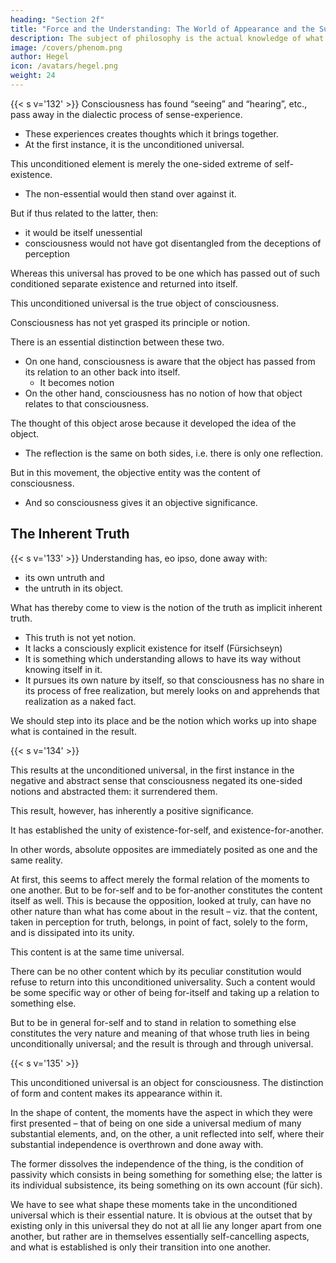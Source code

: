 ```yaml
---
heading: "Section 2f"
title: "Force and the Understanding: The World of Appearance and the Supersensible World"
description: The subject of philosophy is the actual knowledge of what truly is.
image: /covers/phenom.png
author: Hegel
icon: /avatars/hegel.png
weight: 24
---
```



{{< s v='132' >}} Consciousness has found “seeing” and “hearing”, etc., pass away in the dialectic process of sense-experience.
- These experiences creates thoughts which it brings together.
- At the first instance, it is the unconditioned universal. 

This unconditioned element is merely the one-sided extreme of self-existence.
- The non-essential would then stand over against it.

But if thus related to the latter, then:
- it would be itself unessential
- consciousness would not have got disentangled from the deceptions of perception

Whereas this universal has proved to be one which has passed out of such conditioned separate existence and returned into itself.

This unconditioned universal is the true object of consciousness.

Consciousness has not yet grasped its principle or notion.

There is an essential distinction between these two. 

- On one hand, consciousness is aware that the object has passed from its relation to an other back into itself.
  - It becomes notion
- On the other hand, consciousness has no notion of how that object relates to that consciousness.

<!-- is not yet the notion explicitly or for itself, and consequently it does not know itself in that reflected object.  -->

The thought of this object arose because it developed the idea of the object. 
- The reflection is the same on both sides, i.e. there is only one reflection. 

But in this movement, the objective entity was the content of consciousness. 
- And so consciousness gives it an objective significance.

 <!-- consciousness, however, still withdrawing from what has arisen, so that the latter in objective form is the essential reality to consciousness. -->


## The Inherent Truth

{{< s v='133' >}} Understanding has, eo ipso, done away with:
- its own untruth and
- the untruth in its object.

What has thereby come to view is the notion of the truth as implicit inherent truth.
- This truth is not yet notion.
- It lacks a consciously explicit existence for itself (Fürsichseyn)
- It is something which understanding allows to have its way without knowing itself in it.
- It pursues its own nature by itself, so that consciousness has no share in its process of free realization, but merely looks on and apprehends that realization as a naked fact.

We should step into its place and be the notion which works up into shape what is contained in the result. 

<!-- ith this complete formation of the object, which is presented to consciousness as a bare existent fact, mere implicit awareness then first becomes to itself conceptual consciousness, conscious comprehension. -->


{{< s v='134' >}}

This results at the unconditioned universal, in the first instance in the negative and abstract sense that consciousness negated its one-sided notions and abstracted them: it surrendered them.

This result, however, has inherently a positive significance.

It has established the unity of existence-for-self, and existence-for-another.

In other words, absolute opposites are immediately posited as one and the same reality. 

At first, this seems to affect merely the formal relation of the moments to one another. But to be for-self and to be for-another constitutes the content itself as well. This is because the opposition, looked at truly, can have no other nature than what has come about in the result – viz. that the content, taken in perception for truth, belongs, in point of fact, solely to the form, and is dissipated into its unity.

This content is at the same time universal.

There can be no other content which by its peculiar constitution would refuse to return into this unconditioned universality. Such a content would be some specific way or other of being for-itself and taking up a relation to something else. 

But to be in general for-self and to stand in relation to something else constitutes the very nature and meaning of that whose truth lies in being unconditionally universal; and the result is through and through universal.


{{< s v='135' >}}

This unconditioned universal is an object for consciousness. The distinction of form and content makes its appearance within it. 

In the shape of content, the moments have the aspect in which they were first presented – that of being on one side a universal medium of many substantial elements, and, on the other, a unit reflected into self, where their substantial independence is overthrown and done away with. 

The former dissolves the independence of the thing, is the condition of passivity which consists in being something for something else; the latter is its individual subsistence, its being something on its own account (für sich). 

We have to see what shape these moments take in the unconditioned universal which is their essential nature. It is obvious at the outset that by existing only in this universal they do not at all lie any longer apart from one another, but rather are in themselves essentially self-cancelling aspects, and what is established is only their transition into one another.
